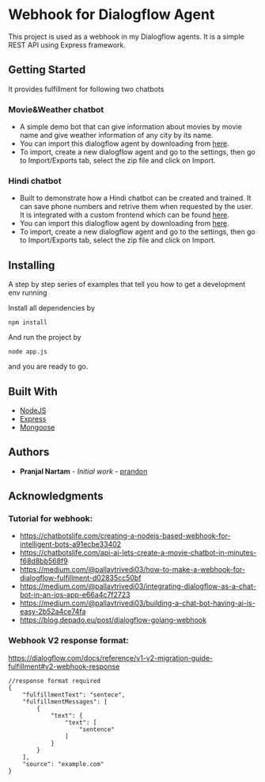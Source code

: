 # Webhook for Dialogflow Agent

This project is used as a webhook in my Dialogflow agents. It is a simple REST API using Express framework.

## Getting Started

It provides fulfillment for following two chatbots

### Movie&Weather chatbot

* A simple demo bot that can give information about movies by movie name and give weather information of any city by its name.
* You can import this dialogflow agent by downloading from [here](https://drive.google.com/open?id=1B5hyjaiM4t6d3N_-nuItUsQDgH0cxUML).
* To import, create a new dialogflow agent and go to the settings, then go to Import/Exports tab, select the zip file and click on Import.

### Hindi chatbot

* Built to demonstrate how a Hindi chatbot can be created and trained. It can save phone numbers and retrive them when requested by the user. It is integrated with a custom frontend which can be found [here](https://github.com/prandon/chatbot_frontend).
* You can import this dialogflow agent by downloading from [here](https://drive.google.com/open?id=1B5hyjaiM4t6d3N_-nuItUsQDgH0cxUML).
* To import, create a new dialogflow agent and go to the settings, then go to Import/Exports tab, select the zip file and click on Import.

## Installing

A step by step series of examples that tell you how to get a development env running

Install all dependencies by

```
npm install
```

And run the project by

```
node app.js
```

and you are ready to go.

## Built With

* [NodeJS](https://nodejs.org) 
* [Express](https://expressjs.com/) 
* [Mongoose](https://mongoosejs.com/)

## Authors

* **Pranjal Nartam** - *Initial work* - [prandon](https://github.com/prandon)

## Acknowledgments

### Tutorial for webhook:
* https://chatbotslife.com/creating-a-nodejs-based-webhook-for-intelligent-bots-a91ecbe33402
* https://chatbotslife.com/api-ai-lets-create-a-movie-chatbot-in-minutes-f68d8bb568f9
* https://medium.com/@pallavtrivedi03/how-to-make-a-webhook-for-dialogflow-fulfillment-d02835cc50bf
* https://medium.com/@pallavtrivedi03/integrating-dialogflow-as-a-chat-bot-in-an-ios-app-e66a4c7f2723
* https://medium.com/@pallavtrivedi03/building-a-chat-bot-having-ai-is-easy-2b52a4ce74fa
* https://blog.depado.eu/post/dialogflow-golang-webhook

### Webhook V2 response format:
https://dialogflow.com/docs/reference/v1-v2-migration-guide-fulfillment#v2-webhook-response

```
//response format required
{
    "fulfillmentText": "sentece",
    "fulfillmentMessages": [
        {
            "text": {
                "text": [
                    "sentence"
                ]
            }
        }
    ],
    "source": "example.com"
}
```